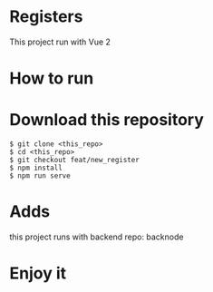 # Registers
This project run with Vue 2

# How to run

Download this repository 
===
    $ git clone <this_repo>
    $ cd <this_repo>
    $ git checkout feat/new_register
    $ npm install
    $ npm run serve

# Adds

this project runs with backend repo: backnode

# Enjoy it
